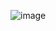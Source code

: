 ![image](https://user-images.githubusercontent.com/32501733/216217133-7152a8e4-ca5a-479a-8bec-bd01c88edeac.png)
